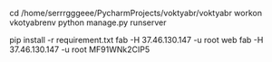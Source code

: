cd /home/serrrgggeee/PycharmProjects/voktyabr/voktyabr
workon vkotyabrenv
python manage.py runserver

pip install -r requirement.txt
 fab -H 37.46.130.147 -u root web fab -H 37.46.130.147 -u root
 MF91WNk2CIP5
